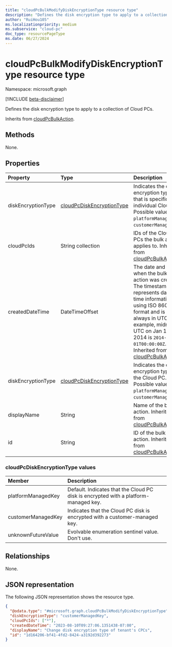 ```yaml
---
title: "cloudPcBulkModifyDiskEncryptionType resource type"
description: "Defines the disk encryption type to apply to a collection of Cloud PCs."
author: "RuiHou105"
ms.localizationpriority: medium
ms.subservice: "cloud-pc"
doc_type: resourcePageType
ms.date: 06/27/2024
---
```


# cloudPcBulkModifyDiskEncryptionType resource type

Namespace: microsoft.graph

[!INCLUDE [beta-disclaimer](../../includes/beta-disclaimer.md)]

Defines the disk encryption type to apply to a collection of Cloud PCs.

Inherits from [cloudPcBulkAction](../resources/cloudpcbulkaction.md).

## Methods
None.

## Properties
|Property|Type|Description|
|:---|:---|:---|
|diskEncryptionType|[cloudPcDiskEncryptionType](#cloudpcdiskencryptiontype-values)|Indicates the disk encryption type that is specific to an individual Cloud PC. Possible values are: `platformManagedKey`, `customerManagedKey`. |
|cloudPcIds|String collection|IDs of the Cloud PCs the bulk action applies to. Inherited from [cloudPcBulkAction](../resources/cloudpcbulkaction.md). |
|createdDateTime|DateTimeOffset|The date and time when the bulk action was created. The timestamp type represents date and time information using ISO 8601 format and is always in UTC. For example, midnight UTC on Jan 1, 2014 is `2014-01-01T00:00:00Z`. Inherited from [cloudPcBulkAction](../resources/cloudpcbulkaction.md). |
|diskEncryptionType|[cloudPcDiskEncryptionType](#cloudpcdiskencryptiontype-values)|Indicates the disk encryption type of the Cloud PC. Possible values are: `platformManagedKey`, `customerManagedKey`. |
|displayName|String|Name of the bulk action. Inherited from [cloudPcBulkAction](../resources/cloudpcbulkaction.md). |
|id|String|ID of the bulk action. Inherited from [cloudPcBulkAction](../resources/cloudpcbulkaction.md). |

### cloudPcDiskEncryptionType values

|Member|Description|
|:---|:---|
|platformManagedKey|Default. Indicates that the Cloud PC disk is encrypted with a platform-managed key.|
|customerManagedKey|Indicates that the Cloud PC disk is encrypted with a customer-managed key.|
|unknownFutureValue|Evolvable enumeration sentinel value. Don't use.|

## Relationships
None.

## JSON representation
The following JSON representation shows the resource type.
<!-- {
  "blockType": "resource",
  "keyProperty": "id",
  "@odata.type": "microsoft.graph.cloudPcBulkModifyDiskEncryptionType",
  "baseType": "microsoft.graph.cloudPcBulkAction",
  "openType": false
}
-->
``` json
{
  "@odata.type": "#microsoft.graph.cloudPcBulkModifyDiskEncryptionType",
  "diskEncryptionType": "customerManagedKey",
  "cloudPcIds": ["*"],
  "createdDateTime": "2023-08-10T09:27:06.1351438-07:00",
  "displayName": "Change disk encryption type of tenant's CPCs",
  "id": "1d164206-bf41-4fd2-8424-a3192d392273"
}
```

